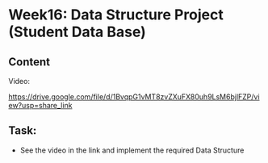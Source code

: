 # Week16: Data Structure Project (Student Data Base)
## Content 
Video: 

https://drive.google.com/file/d/1BvqpG1vMT8zvZXuFX80uh9LsM6bjlFZP/view?usp=share_link
## Task: 
- See the video in the link and implement the required Data Structure
